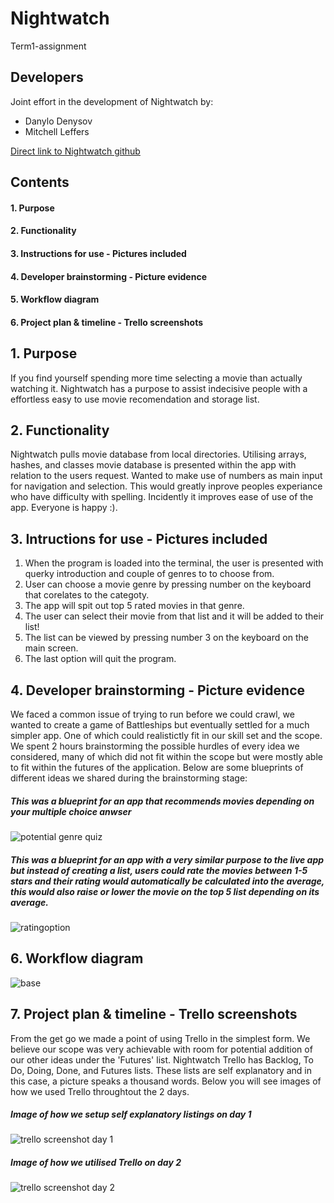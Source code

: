 # Nightwatch
Term1-assignment

## Developers
Joint effort in the development of Nightwatch by:
- Danylo Denysov
- Mitchell Leffers

[Direct link to Nightwatch github](https://github.com/Leffers90/Nightwatch)

## Contents
#### 1. Purpose
#### 2. Functionality
#### 3. Instructions for use - Pictures included
#### 4. Developer brainstorming - Picture evidence
#### 5. Workflow diagram
#### 6. Project plan & timeline - Trello screenshots




## 1. Purpose
If you find yourself spending more time selecting a movie than actually watching it. Nightwatch has a purpose to assist indecisive people with a effortless easy to use movie recomendation and storage list.


## 2. Functionality
Nightwatch pulls movie database from local directories. Utilising arrays, hashes, and classes movie database is presented within the app with relation to the users request.
Wanted to make use of numbers as main input for navigation and selection. This would greatly inprove peoples experiance who have difficulty with spelling. Incidently it improves ease of use of the app. Everyone is happy :).


## 3. Intructions for use - Pictures included
1. When the program is loaded into the terminal, the user is presented with querky introduction and couple of genres to to choose from.
2. User can choose a movie genre by pressing number on the keyboard that corelates to the categoty.
3. The app will spit out top 5 rated movies in that genre.
4. The user can select their movie from that list and it will be added to their list!
5. The list can be viewed by pressing number 3 on the keyboard on the main screen.
6. The last option will quit the program.

## 4. Developer brainstorming - Picture evidence
We faced a common issue of trying to run before we could crawl, we wanted to create a game of Battleships but eventually settled for a much simpler app. One of which could realistictly fit in our skill set and the scope. We spent 2 hours brainstorming the possible hurdles of every idea we considered, many of which did not fit within the scope but were mostly able to fit within the futures of the application. 
Below are some blueprints of different ideas we shared during the brainstorming stage:

##### *This was a blueprint for an app that recommends movies depending on your multiple choice anwser*
![potential genre quiz](https://user-images.githubusercontent.com/39307727/45063328-bfb8d080-b0f0-11e8-8d8b-7007a98d4a95.png)

##### *This was a blueprint for an app with a very similar purpose to the live app but instead of creating a list, users could rate the movies between 1-5 stars and their rating would automatically be calculated into the average, this would also raise or lower the movie on the top 5 list depending on its average.*
![ratingoption](https://user-images.githubusercontent.com/39307727/45063423-41a8f980-b0f1-11e8-8987-d27b4b150db4.png)

## 6. Workflow diagram
![base](https://user-images.githubusercontent.com/39307727/45017532-285d6a00-b06b-11e8-8369-932a05679c85.png)

## 7. Project plan & timeline - Trello screenshots
From the get go we made a point of using Trello in the simplest form. We believe our scope was very achievable with room for potential addition of our other ideas under the 'Futures' list.
Nightwatch Trello has Backlog, To Do, Doing, Done, and Futures lists. These lists are self explanatory and in this case, a picture speaks a thousand words.
Below you will see images of how we used Trello throughtout the 2 days.

##### *Image of how we setup self explanatory listings on day 1*
![trello screenshot day 1](https://user-images.githubusercontent.com/39307727/45063195-1d98e880-b0f0-11e8-83f9-a9f1a57798fd.png)


##### *Image of how we utilised Trello on day 2*
![trello screenshot day 2](https://user-images.githubusercontent.com/39307727/45069939-5053d880-b112-11e8-8ff2-35d9af36097b.png)

